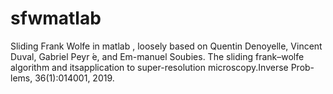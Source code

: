 # sfwmatlab
Sliding Frank Wolfe in matlab , loosely based on Quentin Denoyelle, Vincent Duval, Gabriel Peyr ́e, and Em-manuel Soubies. The sliding frank–wolfe algorithm and itsapplication to super-resolution microscopy.Inverse Prob-lems, 36(1):014001, 2019.
